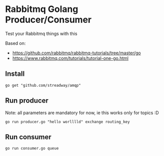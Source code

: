 # Rabbitmq Golang Producer/Consumer

Test your Rabbitmq things with this

Based on: 

* https://github.com/rabbitmq/rabbitmq-tutorials/tree/master/go
* https://www.rabbitmq.com/tutorials/tutorial-one-go.html

## Install

```
go get "github.com/streadway/amqp"
```

## Run producer 

Note: all parameters are mandatory for now, ie this works only for topics :D

```
go run producer.go "hello worlllld" exchange routing_key
```

## Run consumer

```
go run consumer.go queue
```

